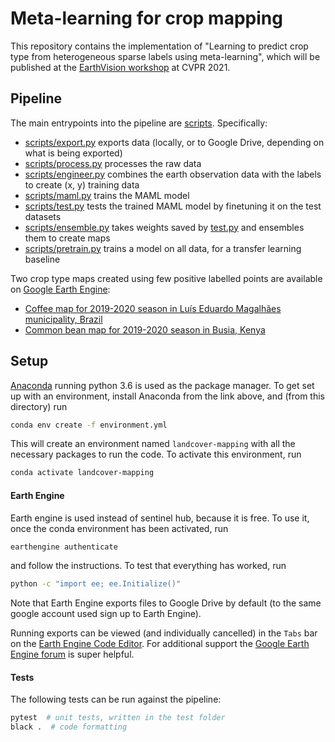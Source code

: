 # Meta-learning for crop mapping

This repository contains the implementation of "Learning to predict crop type from heterogeneous sparse labels using meta-learning", which will be published at the [EarthVision workshop](http://www.classic.grss-ieee.org/earthvision/dates.html) at CVPR 2021.

## Pipeline
The main entrypoints into the pipeline are [scripts](scripts). Specifically:

* [scripts/export.py](scripts/export.py) exports data (locally, or to Google Drive, depending on what is being exported)
* [scripts/process.py](scripts/process.py) processes the raw data
* [scripts/engineer.py](scripts/engineer.py) combines the earth observation data with the labels to create (x, y) training data
* [scripts/maml.py](scripts/maml.py) trains the MAML model
* [scripts/test.py](scripts/test.py) tests the trained MAML model by finetuning it on the test datasets
* [scripts/ensemble.py](scripts/ensemble.py) takes weights saved by [test.py](scripts/test.py) and ensembles them to create maps
* [scripts/pretrain.py](scripts/pretrain.py) trains a model on all data, for a transfer learning baseline

Two crop type maps created using few positive labelled points are available on [Google Earth Engine](https://code.earthengine.google.com/39a0fedfc7ac7f21c3dcb06eab29917d):
* [Coffee map for 2019-2020 season in Luís Eduardo Magalhães municipality, Brazil](https://code.earthengine.google.com/6d348205d0313a0fdf1ebeaf14edd359)
* [Common bean map for 2019-2020 season in Busia, Kenya](https://code.earthengine.google.com/7ebf03937d5c376dd657dba1d881e789)

## Setup

[Anaconda](https://www.anaconda.com/download/#macos) running python 3.6 is used as the package manager. To get set up
with an environment, install Anaconda from the link above, and (from this directory) run

```bash
conda env create -f environment.yml
```
This will create an environment named `landcover-mapping` with all the necessary packages to run the code. To
activate this environment, run

```bash
conda activate landcover-mapping
```

#### Earth Engine

Earth engine is used instead of sentinel hub, because it is free. To use it, once the conda environment has been activated, run

```bash
earthengine authenticate
```

and follow the instructions. To test that everything has worked, run

```bash
python -c "import ee; ee.Initialize()"
```

Note that Earth Engine exports files to Google Drive by default (to the same google account used sign up to Earth Engine).

Running exports can be viewed (and individually cancelled) in the `Tabs` bar on the [Earth Engine Code Editor](https://code.earthengine.google.com/).
For additional support the [Google Earth Engine forum](https://groups.google.com/forum/#!forum/google-earth-engine-developers) is super
helpful.

#### Tests

The following tests can be run against the pipeline:

```bash
pytest  # unit tests, written in the test folder
black .  # code formatting
```
